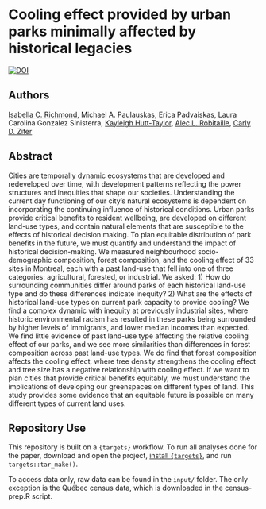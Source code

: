 # Cooling effect provided by urban parks minimally affected by historical legacies



[![DOI](https://zenodo.org/badge/490309243.svg)](https://zenodo.org/doi/10.5281/zenodo.10406627)


## Authors
[Isabella C. Richmond](https://github.com/icrichmond/), Michael A. Paulauskas, Erica Padvaiskas, Laura Carolina Gonzalez Sinisterra, [Kayleigh Hutt-Taylor](https://ca.linkedin.com/in/kayleigh-hutt-taylor-a85981101?trk=public_post_feed-actor-name), [Alec L. Robitaille](https://robitalec.ca/), [Carly D. Ziter](https://www.carlyziter.com/)

## Abstract
Cities are temporally dynamic ecosystems that are developed and redeveloped over time, with development patterns reflecting the power structures and inequities that shape our societies. Understanding the current day functioning of our city’s natural ecosystems is dependent on incorporating the continuing influence of historical conditions. Urban parks provide critical benefits to resident wellbeing, are developed on different land-use types, and contain natural elements that are susceptible to the effects of historical decision making. To plan equitable distribution of park benefits in the future, we must quantify and understand the impact of historical decision-making. We measured neighbourhood socio-demographic composition, forest composition, and the cooling effect of 33 sites in Montreal, each with a past land-use that fell into one of three categories: agricultural, forested, or industrial. We asked: 1) How do surrounding communities differ around parks of each historical land-use type and do these differences indicate inequity? 2) What are the effects of historical land-use types on current park capacity to provide cooling? We find a complex dynamic with inequity at previously industrial sites, where historic environmental racism has resulted in these parks being surrounded by higher levels of immigrants, and lower median incomes than expected. We find little evidence of past land-use type affecting the relative cooling effect of our parks, and we see more similarities than differences in forest composition across past land-use types. We do find that forest composition affects the cooling effect, where tree density strengthens the cooling effect and tree size has a negative relationship with cooling effect. If we want to plan cities that provide critical benefits equitably, we must understand the implications of developing our greenspaces on different types of land. This study provides some evidence that an equitable future is possible on many different types of current land uses.

## Repository Use
This repository is built on a `{targets}` workflow. To run all analyses done for the paper, download and open the project, [install `{targets}`](https://books.ropensci.org/targets/), and run `targets::tar_make()`.

To access data only, raw data can be found in the `input/` folder. The only exception is the Québec census data, which is downloaded in the census-prep.R script.
